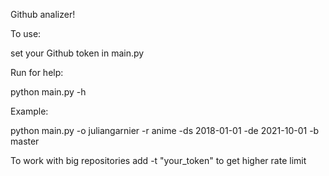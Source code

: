 Github analizer!

To use:

set your Github token in main.py

Run for help:

python main.py -h

Example:

python main.py -o juliangarnier -r anime -ds 2018-01-01 -de 2021-10-01 -b master

To work with big repositories add -t "your_token" to get higher rate limit
